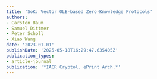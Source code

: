 ```yaml
---
title: 'SoK: Vector OLE-based Zero-Knowledge Protocols'
authors:
- Carsten Baum
- Samuel Dittmer
- Peter Scholl
- Xiao Wang
date: '2023-01-01'
publishDate: '2025-05-18T16:29:47.635405Z'
publication_types:
- article-journal
publication: '*IACR Cryptol. ePrint Arch.*'
---
```

